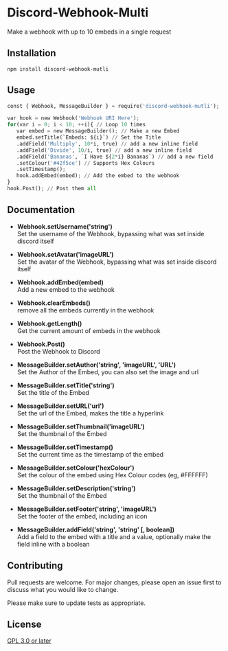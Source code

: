 # Discord-Webhook-Multi

Make a webhook with up to 10 embeds in a single request

## Installation

```nodejs
npm install discord-webhook-mutli
```

## Usage

```python
const { Webhook, MessageBuilder } = require('discord-webhook-mutli');

var hook = new Webhook('Webhook URI Here');
for(var i = 0; i < 10; ++i){ // Loop 10 times
   var embed = new MessageBuilder(); // Make a new Embed
   embed.setTitle(`Embeds: ${i}`) // Set the Title
   .addField('Multiply', 10*i, true) // add a new inline field
   .addField('Divide', 10/i, true) // add a new inline field
   .addField('Bananas', `I Have ${2*i} Bananas`) // add a new field
   .setColour('#42f5ce') // Supports Hex Colours
   .setTimestamp();
   hook.addEmbed(embed); // Add the embed to the webhook
}
hook.Post(); // Post them all
```

## Documentation

* **Webhook.setUsername('string')**  
Set the username of the Webhook, bypassing what was set inside discord itself

* **Webhook.setAvatar('imageURL')**  
Set the avatar of the Webhook, bypassing what was set inside discord itself

* **Webhook.addEmbed(embed)**  
Add a new embed to the webhook

* **Webhook.clearEmbeds()**  
remove all the embeds currently in the webhook

* **Webhook.getLength()**  
Get the current amount of embeds in the webhook

* **Webhook.Post()**  
Post the Webhook to Discord

* **MessageBuilder.setAuthor('string', 'imageURL', 'URL')**  
Set the Author of the Embed, you can also set the image and url

* **MessageBuilder.setTitle('string')**  
Set the title of the Embed

* **MessageBuilder.setURL('url')**  
Set the url of the Embed, makes the title a hyperlink

* **MessageBuilder.setThumbnail('imageURL')**  
Set the thumbnail of the Embed

* **MessageBuilder.setTimestamp()**  
Set the current time as the timestamp of the embed

* **MessageBuilder.setColour('hexColour')**  
Set the colour of the embed using Hex Colour codes (eg, #FFFFFF)

* **MessageBuilder.setDescription('string')**  
Set the thumbnail of the Embed

* **MessageBuilder.setFooter('string', 'imageURL')**  
Set the footer of the embed, including an icon

* **MessageBuilder.addField('string', 'string' [, boolean])**  
Add a field to the embed with a title and a value, optionally make the field inline with a boolean

## Contributing

Pull requests are welcome. For major changes, please open an issue first to discuss what you would like to change.

Please make sure to update tests as appropriate.

## License

[GPL 3.0 or later](https://choosealicense.com/licenses/gpl-3.0/)